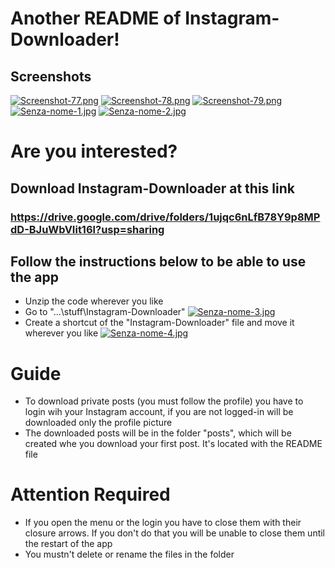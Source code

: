 # Another README of Instagram-Downloader!

## Screenshots
[![Screenshot-77.png](https://i.postimg.cc/SKd7dcF4/Screenshot-77.png)](https://postimg.cc/3yyvJ4xf)
[![Screenshot-78.png](https://i.postimg.cc/Kj6njNLP/Screenshot-78.png)](https://postimg.cc/H8tJPb6n)
[![Screenshot-79.png](https://i.postimg.cc/VkBjsXNt/Screenshot-79.png)](https://postimg.cc/tsJ12ZWR)
[![Senza-nome-1.jpg](https://i.postimg.cc/SQTtDwFn/Senza-nome-1.jpg)](https://postimg.cc/hhmrGZGn)
[![Senza-nome-2.jpg](https://i.postimg.cc/j5kQ4YwK/Senza-nome-2.jpg)](https://postimg.cc/phzFP7J1)

# Are you interested?

## Download Instagram-Downloader at this link
### https://drive.google.com/drive/folders/1ujqc6nLfB78Y9p8MPdD-BJuWbVIit16l?usp=sharing

## Follow the instructions below to be able to use the app
* Unzip the code wherever you like
* Go to "...\stuff\Instagram-Downloader"
[![Senza-nome-3.jpg](https://i.postimg.cc/0QY4yQbj/Senza-nome-3.jpg)](https://postimg.cc/sQ2mn3PC)
* Create a shortcut of the "Instagram-Downloader" file and move it wherever you like
[![Senza-nome-4.jpg](https://i.postimg.cc/Yqp5j1NH/Senza-nome-4.jpg)](https://postimg.cc/s1N6NG06)

# Guide
* To download private posts (you must follow the profile) you have to login wih your Instagram account, if you are not logged-in will be downloaded only the profile picture
* The downloaded posts will be in the folder "posts", which will be created whe you download your first post. It's located with the README file

# Attention Required
* If you open the menu or the login you have to close them with their closure arrows. If you don't do that you will be unable to close them until the restart of the app  
* You mustn't delete or rename the files in the folder
